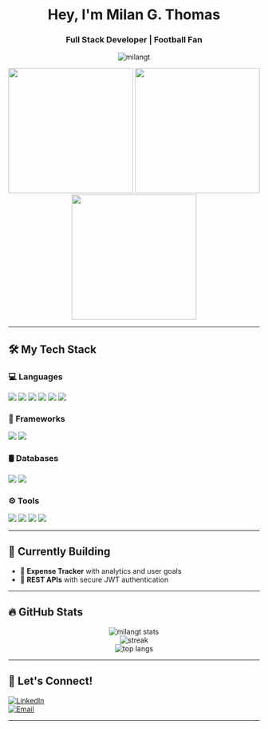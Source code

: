 <h1 align="center">Hey, I'm Milan G. Thomas </h1>
<h3 align="center">Full Stack Developer | Football Fan </h3>

<p align="center">
  <img src="https://komarev.com/ghpvc/?username=milangt&label=Profile%20views&color=green&style=flat" alt="milangt" />
</p>

<p align="center">
  <img src="https://media.tenor.com/kTQvLDjDWhgAAAAC/neymar-messi.gif" width="250px"/>
  <img src="https://media.tenor.com/RP0T_iW_0DwAAAAd/messi-goat.gif" width="250px"/>
  <img src="https://media.tenor.com/DG7mtrENmkMAAAAd/cristiano-ronaldo-cr7.gif" width="250px"/>
</p>

---

## 🛠️ My Tech Stack

### 💻 Languages  
<p>
  <img src="https://img.shields.io/badge/Python-3776AB?style=flat-square&logo=python&logoColor=white" />
  <img src="https://img.shields.io/badge/Java-007396?style=flat-square&logo=java&logoColor=white" />
  <img src="https://img.shields.io/badge/C-00599C?style=flat-square&logo=c&logoColor=white" />
  <img src="https://img.shields.io/badge/JavaScript-F7DF1E?style=flat-square&logo=javascript&logoColor=black" />
  <img src="https://img.shields.io/badge/HTML5-E34F26?style=flat-square&logo=html5&logoColor=white" />
  <img src="https://img.shields.io/badge/CSS3-1572B6?style=flat-square&logo=css3&logoColor=white" />
</p>

### 🔧 Frameworks
<p>
  <img src="https://img.shields.io/badge/Node.js-339933?style=flat-square&logo=node.js&logoColor=white" />
  <img src="https://img.shields.io/badge/Express.js-000000?style=flat-square&logo=express&logoColor=white" />
</p>

### 🛢️ Databases  
<p>
  <img src="https://img.shields.io/badge/MongoDB-47A248?style=flat-square&logo=mongodb&logoColor=white" />
  <img src="https://img.shields.io/badge/SQL-4479A1?style=flat-square&logo=postgresql&logoColor=white" />
</p>

### ⚙️ Tools
<p>
  <img src="https://img.shields.io/badge/Git-F05032?style=flat-square&logo=git&logoColor=white" />
  <img src="https://img.shields.io/badge/GitHub-181717?style=flat-square&logo=github&logoColor=white" />
  <img src="https://img.shields.io/badge/Postman-FF6C37?style=flat-square&logo=postman&logoColor=white" />
  <img src="https://img.shields.io/badge/VS%20Code-007ACC?style=flat-square&logo=visual-studio-code&logoColor=white" />
</p>

---

## 🚧 Currently Building

- 💸 **Expense Tracker** with analytics and user goals  
- 🔐 **REST APIs** with secure JWT authentication

---

## 🔥 GitHub Stats

<p align="center">
  <img src="https://github-readme-stats.vercel.app/api?username=milangt&show_icons=true&theme=tokyonight" alt="milangt stats" />
  <br>
  <img src="https://github-readme-streak-stats.herokuapp.com/?user=milangt&theme=tokyonight" alt="streak" />
  <br>
  <img src="https://github-readme-stats.vercel.app/api/top-langs/?username=milangt&layout=compact&theme=tokyonight" alt="top langs" />
</p>

---

## 📣 Let's Connect!

[![LinkedIn](https://img.shields.io/badge/-LinkedIn-blue?style=flat-square&logo=linkedin)](https://linkedin.com/in/your-link)  
[![Email](https://img.shields.io/badge/Gmail-D14836?style=flat-square&logo=gmail&logoColor=white)](mailto:your.email@example.com)

---

